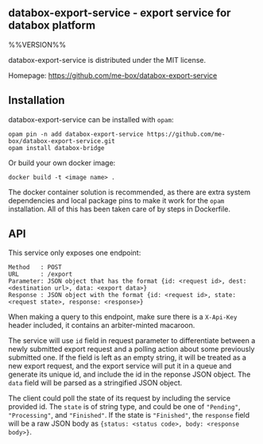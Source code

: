 databox-export-service - export service for databox platform
-------------------------------------------------------------------------------
%%VERSION%%

databox-export-service is distributed under the MIT license.

Homepage: https://github.com/me-box/databox-export-service

## Installation

databox-export-service can be installed with `opam`:

	opam pin -n add databox-export-service https://github.com/me-box/databox-export-service.git
    opam install databox-bridge


Or build your own docker image:

    docker build -t <image name> .

The docker container solution is recommended, as there are extra system dependencies and local package pins to make it work for the `opam` installation. All of this has been taken care of by steps in Dockerfile.


## API

This service only exposes one endpoint:

    Method   : POST
	URL      : /export
	Parameter: JSON object that has the format {id: <request id>, dest: <destination url>, data: <export data>}
	Response : JSON object with the format {id: <request id>, state: <request state>, response: <response>}

When making a query to this endpoint, make sure there is a `X-Api-Key` header included, it contains an arbiter-minted macaroon.

The service will use `id` field in request parameter to differentiate between a newly submitted export request and a polling action about some previously submitted one. If the field is left as an empty string, it will be treated as a new export request, and the export service will put it in a queue and generate its unique id, and include the id in the reponse JSON object. The `data` field will be parsed as a stringified JSON object.

The client could poll the state of its request by including the service provided id. The `state` is of string type, and could be one of `"Pending"`, `"Processing"`, and `"Finished"`. If the state is `"Finished"`, the `response` field will be a raw JSON body as `{status: <status code>, body: <response body>}`.

